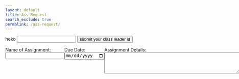 ```yaml
---
layout: default
title: Ass Request
search_exclude: true
permalink: /ass-request/
---
```


<head>
    <style>
        .flexbox {
            display: flex;
        }
    </style>
    <script>
        function postAssignment() {
            const d = document;
            let name = d.getElementById("name").value;
            let dateDue = d.getElementById("dateDue").value;
            let content = d.getElementById("content").value;
            const currentDate = new Date();
            const dateCreated = currentDate.toISOString().slice(0, 10);
            const apiUrl = 'https://jcc.stu.nighthawkcodingsociety.com/api/assignment/post';
            // a
            const requestData = {
                name: name,
                dateCreated: dateCreated,
                dateDue: dateDue,  
                content: content
            };
            console.log(requestData);
            //a
            fetch(apiUrl, {
                method: 'POST',
                headers: {
                    'Content-Type': 'application/json',
                },
                body: JSON.stringify(requestData),
            })
            .then(response => {
                if (!response.ok) {
                    throw new Error(`HTTP error! Status: ${response.status}`);
                }
                // Check if the response is JSON
                const contentType = response.headers.get('content-type');
                if (contentType && contentType.includes('application/json')) {
                    return response.json();
                } else {
                    // If the response is not JSON, return the text directly
                    return response.text();
                }
            })
            .then(data => {
                // Handle the data here
                if (typeof data === 'object') {
                    // If it's JSON, proceed as before
                    console.log(data);
                    alert(`Assignment created successfully. ID: ${data.id}`);
                    window.location.href = `{{site.baseurl}}/assignment-data?id=${data.id}`;
                } else {
                    // If it's not JSON, handle it as per your requirement
                    console.log(data);
                    alert('Assignment created successfully. However, the server response is not in JSON format.');
                    // You might want to redirect or do something else here
                }
            })
            .catch(error => {
                console.error('Error posting assignment:', error);
                alert('Error posting assignment. Check the console for details.');
            });
        }
    </script>
</head>
<body>
    <div>
        <label>heko 
        <input type="number" name="classLeader" id="classLeader"></label>
        <button>submit your class leader id</button>
    </div>
    <div class="flexbox" style="visibility: block">
        <p><label>
            Name of Assignment: <br>
            <input type="text" name="name" id="name" required>
        </label></p>
        <p><label>
            Due Date: <br>
            <input type="date" name="dateDue" id="dateDue" required>
        </label></p>
        <p><label>
            Assignment Details:<br>
            <textarea name="content" id="content" rows="4" cols="50" required></textarea>
        </label></p>
        <button onclick="postAssignment()">button</button>
    </div>
</body>